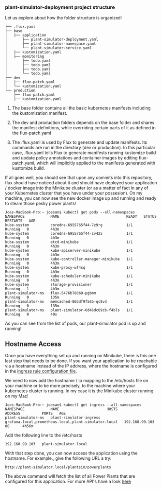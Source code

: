 ### plant-simulator-deployment project structure

Let us explore about how the folder structure is organized!

```
├── .flux.yaml
├── base
│   ├── application
│       ├── plant-simulator-deployment.yaml
│       ├── plant-simulator-namespace.yaml
│       └── plant-simulator-service.yaml
│   ├── kustomization.yaml
│   ├── monitoring
│       ├── todo.yaml
│       ├── todo.yaml
│       ├── todo.yaml
│       └── todo.yaml
├── dev
│   ├── flux-patch.yaml
│   └── kustomization.yaml
└── production
    ├── flux-patch.yaml
    ├── kustomization.yaml
```

1. The base folder contains all the basic kubernetes manifests including the kustomization manifest.

2. The dev and production folders depends on the base folder and shares the manifest definitions, while overriding certain parts of it as defined in the flux-patch.yaml

3. The .flux.yaml is used by Flux to generate and update manifests. Its commands are run in the directory (dev or production). In this particular case, .flux.yaml tells Flux to generate manifests running kustomize build and update policy annotations and container images by editing flux-patch.yaml, which will implicitly applied to the manifests generated with kustomize build.

If all goes well, you should see that upon any commits into this repository, flux should have noticed about it and should have deployed your application / docker image into the Minikube cluster (or as a matter of fact in any of your Kubernetes cluster that you have under your possesion). On my machine, you can now see the new docker image up and running and ready to steam those pesky power plants!

```
Joes-MacBook-Pro:~ joesan$ kubectl get pods --all-namespaces
NAMESPACE            NAME                               READY   STATUS    RESTARTS   AGE
kube-system          coredns-6955765f44-7z9rg           1/1     Running   0          4h3m
kube-system          coredns-6955765f44-zv425           1/1     Running   0          4h3m
kube-system          etcd-minikube                      1/1     Running   0          4h3m
kube-system          kube-apiserver-minikube            1/1     Running   0          4h3m
kube-system          kube-controller-manager-minikube   1/1     Running   0          4h3m
kube-system          kube-proxy-wf4sq                   1/1     Running   0          4h3m
kube-system          kube-scheduler-minikube            1/1     Running   0          4h3m
kube-system          storage-provisioner                1/1     Running   1          4h3m
plant-simulator-ns   flux-5476b788b9-pgbmm              1/1     Running   0          135m
plant-simulator-ns   memcached-86bdf9f56b-qc8vd         1/1     Running   0          135m
plant-simulator-ns   plant-simulator-6d46dc89cb-f4bls   1/1     Running   0          40s
```

As you can see from the list of pods, our plant-simulator pod is up and running!

## Hostname Access

Once you have everything set up and running on Minikube, there is this one last step that needs to be done. If you want your application to be reachable via a hostname instead of the IP address, where the hostname is configured in the [ingress rule configuration file](https://github.com/joesan/plant-simulator-deployment/blob/master/base/application/plant-simulator-ingress-service.yaml). 

We need to now add the hostname / ip mapping to the /etc/hosts file on your machine or to be more precisely, to the machine where your kubernetes cluster is running. In my case it is the Minikube cluster running on my Mac!

```
Joes-MacBook-Pro:~ joesan$ kubectl get ingress --all-namespaces
NAMESPACE            NAME                      HOSTS                                                  ADDRESS          PORTS   AGE
plant-simulator-ns   plant-simulator-ingress   grafana.local,prometheus.local,plant.simulator.local   192.168.99.103   80      4h56m
```

Add the following line to the /etc/hosts

```
192.168.99.103   plant-simulator.local
```

With that step done, you can now access the application using the hostname. For example., give the following URL a try:

```
http://plant-simulator.local/plantsim/powerplants
```

The above command will fetch the list of all Power Plants that are configured for this application. For more API's have a look [here](https://github.com/joesan/plant-simulator/wiki)
